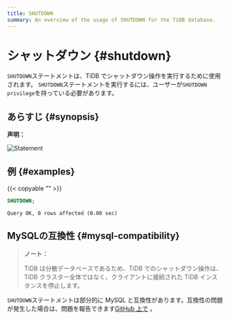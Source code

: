 ```yaml
---
title: SHUTDOWN
summary: An overview of the usage of SHUTDOWN for the TiDB database.
---
```


# シャットダウン {#shutdown}

`SHUTDOWN`ステートメントは、TiDB でシャットダウン操作を実行するために使用されます。 `SHUTDOWN`ステートメントを実行するには、ユーザーが`SHUTDOWN privilege`を持っている必要があります。

## あらすじ {#synopsis}

**声明：**

![Statement](/media/sqlgram/ShutdownStmt.png)

## 例 {#examples}

{{< copyable "" >}}

```sql
SHUTDOWN;
```

```
Query OK, 0 rows affected (0.00 sec)
```

## MySQLの互換性 {#mysql-compatibility}

> **ノート：**
>
> TiDB は分散データベースであるため、TiDB でのシャットダウン操作は、TiDB クラスター全体ではなく、クライアントに接続された TiDB インスタンスを停止します。

`SHUTDOWN`ステートメントは部分的に MySQL と互換性があります。互換性の問題が発生した場合は、問題を報告できます[GitHub 上で](https://github.com/pingcap/tidb/issues/new/choose) 。
